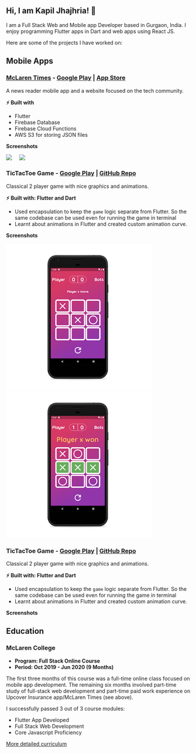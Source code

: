 ## Hi, I am Kapil Jhajhria! 👋
I am a Full Stack Web and Mobile app Developer based in Gurgaon, India. I enjoy programming Flutter apps in Dart and web apps using React JS.

Here are some of the projects I have worked on:
## Mobile Apps
### [McLaren Times](http://mclarentimes.com/) - [Google Play](https://play.google.com/store/apps/details?id=com.mclarencollege.mclarentimesapp) | [App Store](https://apps.apple.com/us/app/id1499247126)
A news reader mobile app and a website focused on the tech community.

**⚡️ Built with**
- Flutter 
- Firebase Database
- Firebase Cloud Functions
- AWS S3 for storing JSON files

<!--
**Demo Video**

[<img src="https://raw.githubusercontent.com/McLarenCollege/McLarenCollege/master/screenshots/mclarentimes_demo_thumbnail.png" height="450" />](https://www.youtube.com/watch?v=zSSm7cfpzCY)
-->
**Screenshots**

<img src="https://mclarentimes.com/images/topSection_compressed.png" height="450" /><img src="https://mclarentimes.com/images/suggestion_compressed.png" height="450" style="padding-left:20px"/>


### TicTacToe Game - [Google Play](https://bit.ly/3fIxhvb) | [GitHub Repo](https://bit.ly/2CJEFYJ)
Classical 2 player game with nice graphics and animations.

**⚡️ Built with: Flutter and Dart**
- Used encapsulation to keep the `game` logic separate from Flutter. So the same codebase can be used even for running the 
game in terminal
- Learnt about animations in Flutter and created custom animation curve.

**Screenshots**

![](https://raw.githubusercontent.com/McLarenCollege/McLarenCollege/master/screenshots/tictactoe_1.png)
![](https://raw.githubusercontent.com/McLarenCollege/McLarenCollege/master/screenshots/tictactoe_2.png)

### TicTacToe Game - [Google Play]() | [GitHub Repo](https://github.com)
Classical 2 player game with nice graphics and animations.

**⚡️ Built with: Flutter and Dart**
- Used encapsulation to keep the `game` logic separate from Flutter. So the same codebase can be used even for running the 
game in terminal
- Learnt about animations in Flutter and created custom animation curve.

**Screenshots**


## Education
###  McLaren College
- **Program: Full Stack Online Course**
- **Period: Oct 2019 - Jun 2020 (9 Months)**

The first three months of this course was a full-time online class focused on mobile app development. The remaining six months involved part-time study of full-stack web development and part-time paid work experience on Upcover Insurance app/McLaren Times (see above).

I successfully passed 3 out of 3 course modules:
- Flutter App Developed
- Full Stack Web Development
- Core Javascript Proficiency

[More detailed curriculum](https://mclarencollege.in/course-curriculum.html)
